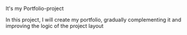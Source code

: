 It's my Portfolio-project

In this project, I will create my portfolio, 
gradually complementing it and improving the 
logic of the project layout
